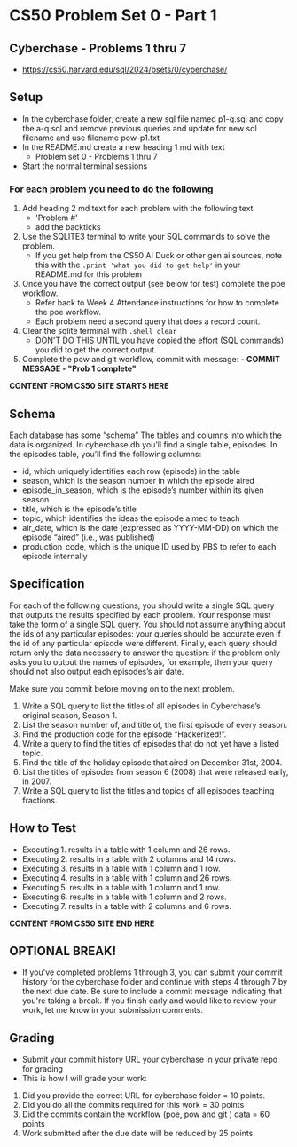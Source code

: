 # CS50 Problem Set 0 - Part 1
## Cyberchase - Problems 1 thru 7
- https://cs50.harvard.edu/sql/2024/psets/0/cyberchase/

## Setup
- In the cyberchase folder, create a new sql file named p1-q.sql and copy the a-q.sql and remove previous queries and update for new sql filename and use filename pow-p1.txt
- In the README.md create a new heading 1 md with text
    - Problem set 0 - Problems 1 thru 7 
- Start the normal terminal sessions 

### For each problem you need to do the following
1. Add heading 2 md text for each problem with the following text
    - 'Problem #'
    - add the backticks 
2. Use the SQLITE3 terminal to write your SQL commands to solve the problem. 
    - If you get help from the CS50 AI Duck or other gen ai sources, note this with the ```.print 'what you did to get help'``` in your README.md for this problem
3. Once you have the correct output (see below for test) complete the poe workflow. 
    - Refer back to Week 4 Attendance instructions for how to complete the poe workflow.
    - Each problem need a second query that does a record count. 
5. Clear the sqlite terminal with ```.shell clear``` 
    - DON'T DO THIS UNTIL you have copied the effort (SQL commands) you did to get the correct output.
6. Complete the pow and git workflow, commit with message:
        - **COMMIT MESSAGE - "Prob 1 complete"**

**CONTENT FROM CS50 SITE STARTS HERE**

## Schema
Each database has some “schema” 
The tables and columns into which the data is organized. In cyberchase.db you’ll find a single table, episodes. In the episodes table, you’ll find the following columns:

- id, which uniquely identifies each row (episode) in the table
- season, which is the season number in which the episode aired
- episode_in_season, which is the episode’s number within its given season
- title, which is the episode’s title
- topic, which identifies the ideas the episode aimed to teach
- air_date, which is the date (expressed as YYYY-MM-DD) on which the episode “aired” (i.e., was published)
- production_code, which is the unique ID used by PBS to refer to each episode internally

## Specification

For each of the following questions, you should write a single SQL query that outputs the results specified by each problem. Your response must take the form of a single SQL query. You should not assume anything about the ids of any particular episodes: your queries should be accurate even if the id of any particular episode were different. Finally, each query should return only the data necessary to answer the question: if the problem only asks you to output the names of episodes, for example, then your query should not also output each episodes’s air date.

Make sure you commit before moving on to the next problem. 

1. Write a SQL query to list the titles of all episodes in Cyberchase’s original season, Season 1. 
2. List the season number of, and title of, the first episode of every season.
3. Find the production code for the episode “Hackerized!”.
4. Write a query to find the titles of episodes that do not yet have a listed topic.
5. Find the title of the holiday episode that aired on December 31st, 2004.
6. List the titles of episodes from season 6 (2008) that were released early, in 2007.
7. Write a SQL query to list the titles and topics of all episodes teaching fractions.


## How to Test
- Executing 1. results in a table with 1 column and 26 rows.
- Executing 2. results in a table with 2 columns and 14 rows.
- Executing 3. results in a table with 1 column and 1 row.
- Executing 4. results in a table with 1 column and 26 rows.
- Executing 5. results in a table with 1 column and 1 row.
- Executing 6. results in a table with 1 column and 2 rows.
- Executing 7. results in a table with 2 columns and 6 rows.

**CONTENT FROM CS50 SITE END HERE**

## OPTIONAL BREAK!
- If you've completed problems 1 through 3, you can submit your commit history for the cyberchase folder and continue with steps 4 through 7 by the next due date. Be sure to include a commit message indicating that you're taking a break. If you finish early and would like to review your work, let me know in your submission comments.


## Grading
- Submit your commit history URL your cyberchase in your private repo for grading
- This is how I will grade your work:
1. Did you provide the correct URL for cyberchase folder = 10 points.
2. Did you do all the commits required for this work = 30 points
3. Did the commits contain the workflow (poe, pow and git ) data =  60 points
4. Work submitted after the due date will be reduced by 25 points. 